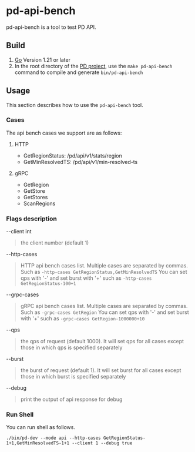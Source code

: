 # pd-api-bench

pd-api-bench is a tool to test PD API.

## Build

1. [Go](https://golang.org/) Version 1.21 or later
2. In the root directory of the [PD project](https://github.com/tikv/pd), use the `make pd-api-bench` command to compile and generate `bin/pd-api-bench`

## Usage

This section describes how to use the `pd-api-bench` tool.

### Cases

The api bench cases we support are as follows:

1. HTTP

    + GetRegionStatus: /pd/api/v1/stats/region
    + GetMinResolvedTS: /pd/api/v1/min-resolved-ts

2. gRPC

    + GetRegion
    + GetStore
    + GetStores
    + ScanRegions

### Flags description

--client int
> the client number (default 1)

--http-cases
> HTTP api bench cases list. Multiple cases are separated by commas. Such as `-http-cases GetRegionStatus,GetMinResolvedTS`
> You can set qps with '-' and set burst with '+' such as `-http-cases GetRegionStatus-100+1`

--grpc-cases
> gRPC api bench cases list. Multiple cases are separated by commas. Such as `-grpc-cases GetRegion`
> You can set qps with '-' and set burst with '+' such as `-grpc-cases GetRegion-1000000+10`

--qps
> the qps of request (default 1000). It will set qps for all cases except those in which qps is specified separately

--burst
> the burst of request (default 1). It will set burst for all cases except those in which burst is specified separately

--debug
> print the output of api response for debug

### Run Shell

You can run shell as follows.

```shell
./bin/pd-dev --mode api --http-cases GetRegionStatus-1+1,GetMinResolvedTS-1+1 --client 1 --debug true
```
